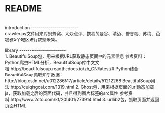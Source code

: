README  
========================
<br>
introduction
------------------------
<br>
crawler.py文件用来对蚂蜂窝、大众点评、携程的曼谷、清迈、普吉岛、苏梅、芭堤雅5个地区进行数据采集。<br><br>
library
------------------------
<br>
1. BeautifulSoup包，用来根据URL获取静态页面中的元素信息   
参考资料：  
Python爬虫HTML分析，BeautifulSoup库中文文档:http://beautifulsoup.readthedocs.io/zh_CN/latest/#  
Python结合BeautifulSoup抓取知乎数据：http://blog.csdn.net/u012286517/article/details/51212268  
BeautifulSoup用法:http://cuiqingcai.com/1319.html  
2. Ghost包，用来根据页面的url动态加载js，获取加载之后的页面代码，并且得到图片标签的src属性  
        参考资料:http://www.2cto.com/kf/201401/273914.html
3. urllib2包，抓取页面并返回页面HTML